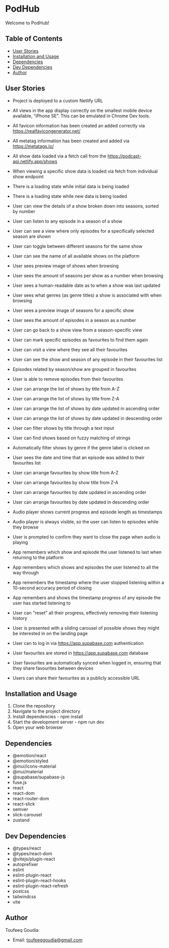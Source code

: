 <!-- omit in toc -->
# PodHub

Welcome to PodHub!

<!-- omit in toc -->
## Table of Contents
- [User Stories](#user-stories)
- [Installation and Usage](#installation-and-usage)
- [Dependencies](#dependencies)
- [Dev Dependencies](#dev-dependencies)
- [Author](#author)

## User Stories

- Project is deployed to a custom Netlify URL
- All views in the app display correctly on the smallest mobile device available, “iPhone SE”. This can be emulated in Chrome Dev tools.
- All favicon information has been created an added correctly via https://realfavicongenerator.net/ 
- All metatag information has been created and added via https://metatags.io/

- All show data loaded via a fetch call from the https://podcast-api.netlify.app/shows
- When viewing a specific show data is loaded via fetch from individual show endpoint
- There is a loading state while initial data is being loaded
- There is a loading state while new data is being loaded

- User can view the details of a show broken down into seasons, sorted by number
- User can listen to any episode in a season of a show
- User can see a view where only episodes for a specifically selected season are shown
- User can toggle between different seasons for the same show

- User can see the name of all available shows on the platform
- User sees preview image of shows when browsing
- User sees the amount of seasons per show as a number when browsing
- User sees a human-readable date as to when a show was last updated
- User sees what genres (as genre titles) a show is associated with when browsing

- User sees a preview image of seasons for a specific show
- User sees the amount of episodes in a season as a number
- User can go back to a show view from a season-specific view

- User can mark specific episodes as favourites to find them again
- User can visit a view where they see all their favourites
- User can see the show and season of any episode in their favourites list
- Episodes related by season/show are grouped in favourites
- User is able to remove episodes from their favourites

- User can arrange the list of shows by title from A-Z
- User can arrange the list of shows by title from Z-A
- User can arrange the list of shows by date updated in ascending order
- User can arrange the list of shows by date updated in descending order
- User can filter shows by title through a text input
- User can find shows based on fuzzy matching of strings
- Automatically filter shows by genre if the genre label is clicked on

- User sees the date and time that an episode was added to their favourites list
- User can arrange favourites by show title from A-Z
- User can arrange favourites by show title from Z-A
- User can arrange favourites by date updated in ascending order
- User can arrange favourites by date updated in descending order

- Audio player shows current progress and episode length as timestamps
- Audio player is always visible, so the user can listen to episodes while they browse
- User is prompted to confirm they want to close the page when audio is playing
- App remembers which show and episode the user listened to last when returning to the platform
- App remembers which shows and episodes the user listened to all the way through
- App remembers the timestamp where the user stopped listening within a 10-second accuracy period of closing
- App remembers and shows the timestamp progress of any episode the user has started listening to
- User can "reset" all their progress, effectively removing their listening history

- User is presented with a sliding carousel of possible shows they might be interested in on the landing page
- User can to log in via https://app.supabase.com authentication
- User favourites are stored in https://app.supabase.com database
- User favourites are automatically synced when logged in, ensuring that they share favourites between devices
- Users can share their favourites as a publicly accessible URL

## Installation and Usage

1. Clone the repository
2. Navigate to the project directory
3. Install dependencies - npm install
4. Start the development server - npm run dev
5. Open your web browser

## Dependencies

- @emotion/react
- @emotion/styled
- @mui/icons-material
- @mui/material
- @supabase/supabase-js
- fuse.js
- react
- react-dom
- react-router-dom
- react-slick
- semver
- slick-carousel
- zustand

## Dev Dependencies

- @types/react
- @types/react-dom
- @vitejs/plugin-react
- autoprefixer
- eslint
- eslint-plugin-react
- eslint-plugin-react-hooks
- eslint-plugin-react-refresh
- postcss
- tailwindcss
- vite

## Author

Toufeeq Goudia
- Email: toufeeqgoudia@gmail.com